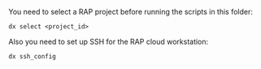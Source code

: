 You need to select a RAP project before running the scripts in this folder:

```
dx select <project_id>
```

Also you need to set up SSH for the RAP cloud workstation:

```
dx ssh_config
```
